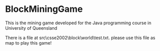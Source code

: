 # BlockMiningGame
This is the mining game developed for the Java programming course in University of Queensland

There is a file at src\csse2002\block\world\test.txt. please use this file as map to play this game!